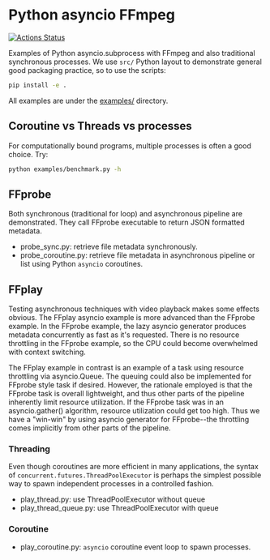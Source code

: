 # Python asyncio FFmpeg

[![Actions Status](https://github.com/scivision/asyncio-subprocess-ffmpeg/workflows/ci/badge.svg)](https://github.com/scivision/asyncio-subprocess-ffmpeg/actions)

Examples of Python asyncio.subprocess with FFmpeg and also traditional synchronous processes.
We use `src/` Python layout to demonstrate general good packaging practice, so to use the scripts:

```sh
pip install -e .
```

All examples are under the [examples/](./examples) directory.

## Coroutine vs Threads vs processes

For computationally bound programs, multiple processes is often a good choice. Try:

```sh
python examples/benchmark.py -h
```

## FFprobe

Both synchronous (traditional for loop) and asynchronous pipeline are demonstrated.
They call FFprobe executable to return JSON formatted metadata.

* probe_sync.py: retrieve file metadata synchronously.
* probe_coroutine.py: retrieve file metadata in asynchronous pipeline or list using Python `asyncio` coroutines.

## FFplay

Testing asynchronous techniques with video playback makes some effects obvious.
The FFplay asyncio example is more advanced than the FFprobe example.
In the FFprobe example, the lazy asyncio generator produces metadata concurrently as fast as it's requested.
There is no resource throttling in the FFprobe example, so the CPU could become overwhelmed with context switching.

The FFplay example in contrast is an example of a task using resource throttling via asyncio.Queue.
The queuing could also be implemented for FFprobe style task if desired.
However, the rationale employed is that the FFprobe task is overall lightweight, and thus other parts of the pipeline inherently limit resource utilization.
If the FFprobe task was in an asyncio.gather() algorithm, resource utilization could get too high.
Thus we have a "win-win" by using asyncio generator for FFprobe--the throttling comes implicitly from other parts of the pipeline.

### Threading

Even though coroutines are more efficient in many applications, the syntax of `concurrent.futures.ThreadPoolExecutor` is perhaps the simplest possible way to spawn independent processes in a controlled fashion.

* play_thread.py: use ThreadPoolExecutor without queue
* play_thread_queue.py: use ThreadPoolExecutor with queue

### Coroutine

* play_coroutine.py: `asyncio` coroutine event loop to spawn processes.
